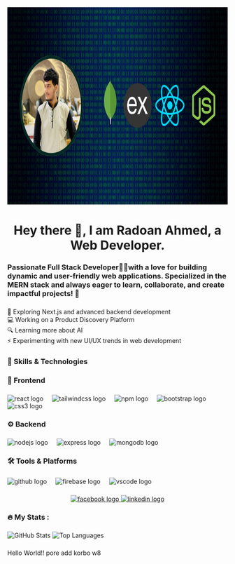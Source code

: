 <div align="center">
  <img height="450" src="./gitcoverimg.png"  />
</div>

###

<h1 align="center">Hey there 👋, I am Radoan Ahmed, a Web Developer.</h1>

###

<h3 align="left">Passionate Full Stack Developer👩‍💻with a love for building dynamic and user-friendly web applications. Specialized in the MERN stack and always eager to learn, collaborate, and create impactful projects! 🚀</h3>

###

<p align="left">🚀 Exploring Next.js and advanced backend development<br>💻 Working on a Product Discovery Platform<br>🔍 Learning more about AI<br>⚡ Experimenting with new UI/UX trends in web development</p>

###

<h3 align="left">🚀 Skills & Technologies</h3>

###

<h3 align="left">🎨 Frontend</h3>

###

<div align="left">
  <img src="https://cdn.simpleicons.org/react/61DAFB" height="40" alt="react logo"  />
  <img width="12" />
  <img src="https://cdn.simpleicons.org/tailwindcss/06B6D4" height="40" alt="tailwindcss logo"  />
  <img width="12" />
  <img src="https://cdn.simpleicons.org/npm/CB3837" height="40" alt="npm logo"  />
  <img width="12" />
  <img src="https://cdn.simpleicons.org/bootstrap/7952B3" height="40" alt="bootstrap logo"  />
  <img width="12" />
  <img src="https://cdn.simpleicons.org/css3/1572B6" height="40" alt="css3 logo"  />
</div>

###

<h3 align="left">⚙️ Backend</h3>

###

<div align="left">
  <img src="https://cdn.jsdelivr.net/gh/devicons/devicon/icons/nodejs/nodejs-original.svg" height="40" alt="nodejs logo"  />
  <img width="12" />
  <img src="https://cdn.jsdelivr.net/gh/devicons/devicon/icons/express/express-original.svg" height="40" alt="express logo"  />
  <img width="12" />
  <img src="https://cdn.jsdelivr.net/gh/devicons/devicon/icons/mongodb/mongodb-original.svg" height="40" alt="mongodb logo"  />
</div>

###

<h3 align="left">🛠 Tools & Platforms</h3>

###

<div align="left">
  <img src="https://cdn.jsdelivr.net/gh/devicons/devicon/icons/github/github-original.svg" height="40" alt="github logo"  />
  <img width="12" />
  <img src="https://cdn.jsdelivr.net/gh/devicons/devicon/icons/firebase/firebase-plain.svg" height="40" alt="firebase logo"  />
  <img width="12" />
  <img src="https://cdn.jsdelivr.net/gh/devicons/devicon/icons/vscode/vscode-original.svg" height="40" alt="vscode logo"  />
</div>

###

<div align="center">
  <a href="https://web.facebook.com/radoan.ahmed.585" target="_blank">
    <img src="https://img.shields.io/static/v1?message=Facebook&logo=facebook&label=&color=1877F2&logoColor=white&labelColor=&style=for-the-badge" height="25" alt="facebook logo"  />
  </a>
  <a href="https://www.linkedin.com/in/radoan-ahmed-b7112534b/" target="_blank">
  <img src="https://img.shields.io/static/v1?message=LinkedIn&logo=linkedin&label=&color=0077B5&logoColor=white&labelColor=&style=for-the-badge" height="25" alt="linkedin logo"  />
  </a>
</div>

###

<h3 align="left">🔥   My Stats :</h3>

###


 <img src="https://github-readme-stats.vercel.app/api?username=red-one12&show_icons=true" alt="GitHub Stats">
 <img src="https://github-readme-stats.vercel.app/api/top-langs/?username=red-one12&show_icons=true" alt="Top Languages">



###

<p align="left">Hello World!! pore add korbo w8</p>

###
